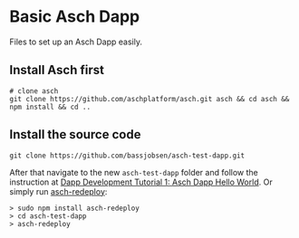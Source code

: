 # Basic Asch Dapp

Files to set up an Asch Dapp easily.

## Install Asch first

```
# clone asch
git clone https://github.com/aschplatform/asch.git asch && cd asch && npm install && cd ..
```

## Install the source code
```
git clone https://github.com/bassjobsen/asch-test-dapp.git
```
After that navigate to the new `asch-test-dapp` folder and follow the instruction at [Dapp Development Tutorial 1: Asch Dapp Hello World](https://github.com/AschPlatform/asch/blob/master/docs/dapp_docs/1_hello_en.md). Or simply run [asch-redeploy](https://github.com/AschPlatform/asch-redeploy):

```
> sudo npm install asch-redeploy
> cd asch-test-dapp
> asch-redeploy
```
